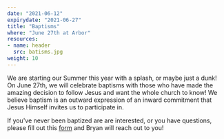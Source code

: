 ```yaml
---
date: "2021-06-12"
expirydate: "2021-06-27"
title: "Baptisms"
where: "June 27th at Arbor"
resources:
- name: header
  src: batisms.jpg
weight: 10
---
```


We are starting our Summer this year with a splash, or maybe just a dunk! On June 27th, we will celebrate baptisms with those who have made the amazing decision to follow Jesus and want the whole church to know! We believe baptism is an outward expression of an inward commitment that Jesus Himself invites us to participate in. 

If you've never been baptized are are interested, or you have questions, please fill out this [form](https://arborchurch.churchcenter.com/people/forms/261521) and Bryan will reach out to you! 


